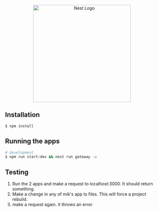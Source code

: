 <p align="center">
  <a href="http://nestjs.com/" target="blank"><img src="https://nestjs.com/img/logo_text.svg" width="320" alt="Nest Logo" /></a>
</p>

## Installation

```bash
$ npm install
```

## Running the apps

```bash
# development
$ npm run start:dev && nest run gateway -w

```

## Testing

1. Run the 2 apps and make a request to localhost:3000. It should return something.
2. Make a change in any of mik's app ts files. This will force a project rebuild.
3. make a request again. it throws an error

